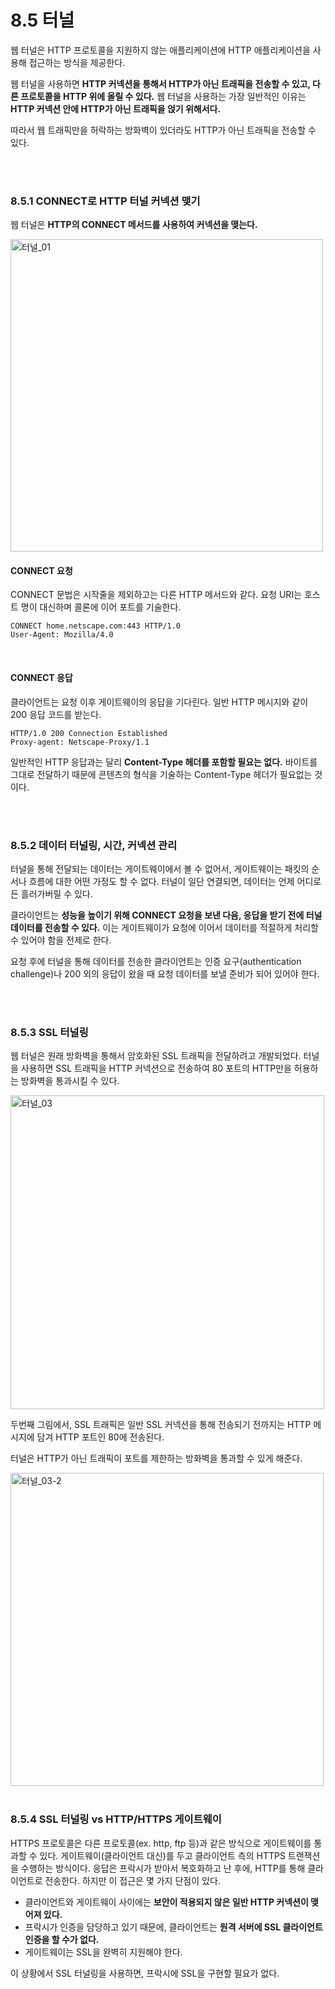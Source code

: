 # 8.5 터널

웹 터널은 HTTP 프로토콜을 지원하지 않는 애플리케이션에 HTTP 애플리케이션을 사용해 접근하는 방식을 제공한다.

웹 터널을 사용하면 **HTTP 커넥션을 통해서 HTTP가 아닌 트래픽을 전송할 수 있고, 다른 프로토콜을 HTTP 위에 올릴 수 있다.** 웹 터널을 사용하는 가장 일반적인 이유는 **HTTP 커넥션 안에 HTTP가 아닌 트래픽을 얹기 위해서다.**

따라서 웹 트래픽만을 허락하는 방화벽이 있더라도 HTTP가 아닌 트래픽을 전송할 수 있다.

<br />
<br />

### 8.5.1 CONNECT로 HTTP 터널 커넥션 맺기

웹 터널은 **HTTP의 CONNECT 메서드를 사용하여 커넥션을 맺는다.** 

<img width="500" alt="터널_01" src="https://user-images.githubusercontent.com/75570915/212480533-8ecf9878-bd4c-4388-b600-182df70b052d.png">

<br />

#### CONNECT 요청

CONNECT 문법은 시작줄을 제외하고는 다른 HTTP 메서드와 같다. 요청 URI는 호스트 명이 대신하며 콜론에 이어 포트를 기술한다.

```
CONNECT home.netscape.com:443 HTTP/1.0
User-Agent: Mozilla/4.0
```

<br />

#### CONNECT 응답

클라이언트는 요청 이후 게이트웨이의 응답을 기다린다. 일반 HTTP 메시지와 같이 200 응답 코드를 받는다.

```
HTTP/1.0 200 Connection Established
Proxy-agent: Netscape-Proxy/1.1
```

일반적인 HTTP 응답과는 달리 **Content-Type 헤더를 포함할 필요는 없다.** 바이트를 그대로 전달하기 때문에 콘텐츠의 형식을 기술하는 Content-Type 헤더가 필요없는 것이다.

<br />
<br />

### 8.5.2 데이터 터널링, 시간, 커넥션 관리

터널을 통해 전달되는 데이터는 게이트웨이에서 볼 수 없어서, 게이트웨이는 패킷의 순서나 흐름에 대한 어떤 가정도 할 수 없다. 터널이 일단 연결되면, 데이터는 언제 어디로든 흘러가버릴 수 있다.

클라이언트는 **성능을 높이기 위해 CONNECT 요청을 보낸 다음, 응답을 받기 전에 터널 데이터를 전송할 수 있다.** 이는 게이트웨이가 요청에 이어서 데이터를 적절하게 처리할 수 있어야 함을 전제로 한다.

요청 후에 터널을 통해 데이터를 전송한 클라이언트는 인증 요구(authentication challenge)나 200 외의 응답이 왔을 때 요청 데이터를 보낼 준비가 되어 있어야 한다.

<br />
<br />
 
### 8.5.3 SSL 터널링

웹 터널은 원래 방화벽을 통해서 암호화된 SSL 트래픽을 전달하려고 개발되었다. 터널을 사용하면 SSL 트래픽을 HTTP 커넥션으로 전송하여 80 포트의 HTTP만을 허용하는 방화벽을 통과시킬 수 있다.

<img width="502" alt="터널_03" src="https://user-images.githubusercontent.com/75570915/212481328-779b67f6-6a0c-498f-bd68-f4e7709116ef.png">

<br />

두번째 그림에서, SSL 트래픽은 일반 SSL 커넥션을 통해 전송되기 전까지는 HTTP 메시지에 담겨 HTTP 포트인 80에 전송된다. 

터널은 HTTP가 아닌 트래픽이 포트를 제한하는 방화벽을 통과할 수 있게 해준다.

<img width="501" alt="터널_03-2" src="https://user-images.githubusercontent.com/75570915/212481326-48bcf847-031d-4ecd-857e-3c80188c5808.png">

<br />
<br />

### 8.5.4 SSL 터널링 vs HTTP/HTTPS 게이트웨이

HTTPS 프로토콜은 다른 프로토콜(ex. http, ftp 등)과 같은 방식으로 게이트웨이를 통과할 수 있다. 게이트웨이(클라이언트 대신)를 두고 클라이언트 측의 HTTPS 트랜잭션을 수행하는 방식이다. 응답은 프락시가 받아서 복호화하고 난 후에, HTTP를 통해 클라이언트로 전송한다. 하지만 이 접근은 몇 가지 단점이 있다.

- 클라이언트와 게이트웨이 사이에는 **보안이 적용되지 않은 일반 HTTP 커넥션이 맺어져 있다.**
- 프락시가 인증을 담당하고 있기 때문에, 클라이언트는 **원격 서버에 SSL 클라이언트 인증을 할 수가 없다.**
- 게이트웨이는 SSL을 완벽히 지원해야 한다.

이 상황에서 SSL 터널링을 사용하면, 프락시에 SSL을 구현할 필요가 없다.
